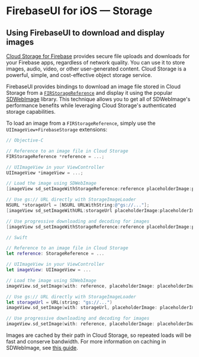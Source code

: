 # FirebaseUI for iOS — Storage

## Using FirebaseUI to download and display images

[Cloud Storage for Firebase][firebase-storage] provides secure file uploads and downloads for your Firebase apps,
regardless of network quality. You can use it to store images, audio, video, or other
user-generated content. Cloud Storage is a powerful, simple,
and cost-effective object storage service.

FirebaseUI provides bindings to download an image file stored in Cloud Storage
from a [`FIRStorageReference`][storage-reference] and display it using the popular
[SDWebImage][sdwebimage] library. This technique allows you to get all of SDWebImage's performance
benefits while leveraging Cloud Storage's authenticated storage capabilities.

To load an image from a `FIRStorageReference`, simply use the `UIImageView+FirebaseStorage` extensions:

```objective-c
// Objective-C

// Reference to an image file in Cloud Storage
FIRStorageReference *reference = ...;

// UIImageView in your ViewController
UIImageView *imageView = ...;

// Load the image using SDWebImage
[imageView sd_setImageWithStorageReference:reference placeholderImage:placeholderImage];

// Use gs:// URL directly with StorageImageLoader
NSURL *storageUrl = [NSURL URLWithString:@"gs://..."];
[imageView sd_setImageWithURL:storageUrl placeholderImage:placeholderImage options:0 context:@{SDWebImageContextImageLoader : FUIStorageImageLoader.sharedLoader}];

// Use progressive downloading and decoding for images
[imageView sd_setImageWithStorageReference:reference placeholderImage:placeholderImage options:SDWebImageProgressiveLoad];
```

```swift
// Swift

// Reference to an image file in Cloud Storage
let reference: StorageReference = ...

// UIImageView in your ViewController
let imageView: UIImageView = ...

// Load the image using SDWebImage
imageView.sd_setImage(with: reference, placeholderImage: placeholderImage)

// Use gs:// URL directly with StorageImageLoader
let storageUrl = URL(string: "gs://...")
imageView.sd_setImage(with: storageUrl, placeholderImage: placeholderImage, options:[], context: [.imageLoader : StorageImageLoader.shared])

// Use progressive downloading and decoding for images
imageView.sd_setImage(with: reference, placeholderImage: placeholderImage, options: [.progressiveLoad])
```

Images are cached by their path in Cloud Storage, so repeated loads will be
fast and conserve bandwidth. For more information on caching in SDWebImage,
see [this guide][sdwebimage-caching].

[firebase-storage]: https://firebase.google.com/docs/storage/
[sdwebimage]: https://github.com/rs/SDWebImage
[storage-reference]: https://firebase.google.com/docs/reference/ios/firebasestorage/interface_f_i_r_storage_reference
[sdwebimage-caching]: https://github.com/rs/SDWebImage#using-asynchronous-image-caching-independently

